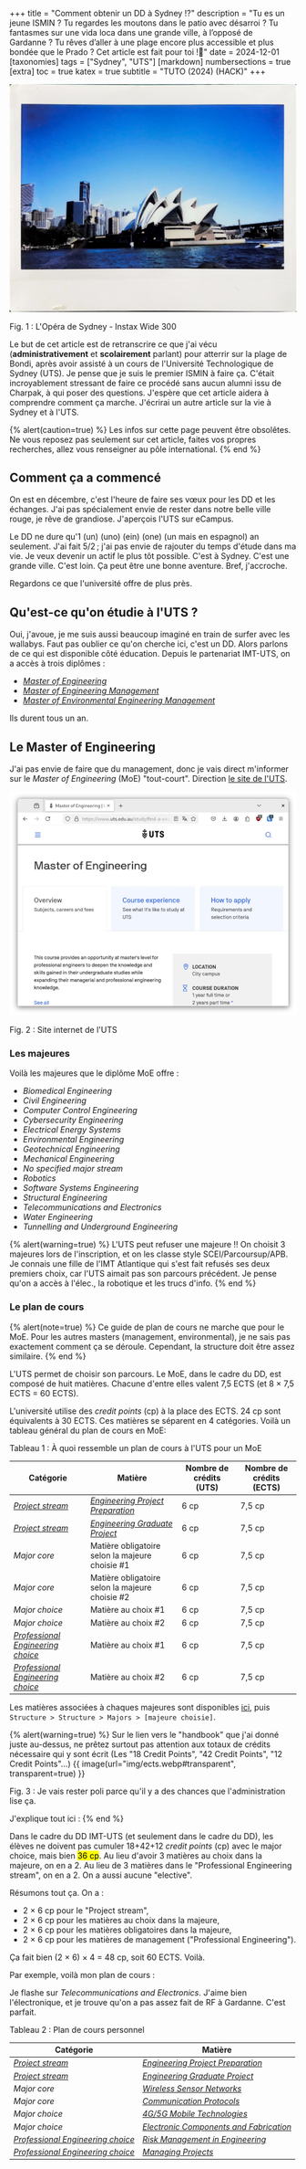 +++
title = "Comment obtenir un DD à Sydney !?"
description = "Tu es un jeune ISMIN&nbsp;? Tu regardes les moutons dans le patio avec désarroi&nbsp;? Tu fantasmes sur une vida loca dans une grande ville, à l’opposé de Gardanne&nbsp;? Tu rêves d’aller à une plage encore plus accessible et plus bondée que le Prado&nbsp;? Cet article est fait pour toi&nbsp;!🫵"
date = 2024-12-01
[taxonomies]
tags = ["Sydney", "UTS"]
[markdown]
numbersections = true
[extra]
toc = true
katex = true
subtitle = "TUTO (2024) (HACK)"
+++

![L'Opéra de Sydney - Instax Wide 300](img/opera-house.webp)
<figcaption>Fig. 1 : L'Opéra de Sydney - Instax Wide 300</figcaption>

Le but de cet article est de retranscrire ce que j'ai vécu (**administrativement** et **scolairement** parlant) pour atterrir sur la plage de Bondi, après avoir assisté à un cours de l'Université Technologique de Sydney (UTS). Je pense que je suis le premier ISMIN à faire ça. C'était incroyablement stressant de faire ce procédé sans aucun alumni issu de Charpak, à qui poser des questions. J'espère que cet article aidera à comprendre comment ça marche. J'écrirai un autre article sur la vie à Sydney et à l'UTS.


{% alert(caution=true) %}
Les infos sur cette page peuvent être obsolêtes. Ne vous reposez pas seulement sur cet article, faites vos propres recherches, allez vous renseigner au pôle international.
{% end %}

## Comment ça a commencé

On est en décembre, c'est l'heure de faire ses vœux pour les DD et les échanges. J'ai pas spécialement envie de rester dans notre belle ville rouge, je rêve de grandiose. J'aperçois l'UTS sur eCampus. 

Le DD ne dure qu'1 (un) (uno) (ein) (one) (un mais en espagnol) an seulement. J'ai fait 5/2 ; j'ai pas envie de rajouter du temps d'étude dans ma vie. Je veux devenir un actif le plus tôt possible. C'est à Sydney. C'est une grande ville. C'est loin. Ça peut être une bonne aventure. Bref, j'accroche. 

Regardons ce que l'université offre de plus près.

## Qu'est-ce qu'on étudie à l'UTS ?
Oui, j'avoue, je me suis aussi beaucoup imaginé en train de surfer avec les wallabys. Faut pas oublier ce qu'on cherche ici, c'est un DD. Alors parlons de ce qui est disponible côté éducation. Depuis le partenariat IMT-UTS, on a accès à trois diplômes :
- [_Master of Engineering_](https://www.uts.edu.au/study/find-a-course/master-engineering)
- [_Master of Engineering Management_](https://www.uts.edu.au/study/find-a-course/master-engineering-management)
- [_Master of Environmental Engineering Management_](https://www.uts.edu.au/study/find-a-course/master-environmental-engineering-management)

Ils durent tous un an.

## Le Master of Engineering

J'ai pas envie de faire que du management, donc je vais direct m'informer sur le _Master of Engineering_ (MoE) "tout-court". Direction [le site de l'UTS](https://www.uts.edu.au/study/find-a-course/master-engineering).

![](img/uts-moe.webp#transparent)
<figcaption>Fig. 2 : Site internet de l'UTS</figcaption>

### Les majeures

Voilà les majeures que le diplôme MoE offre :
- _Biomedical Engineering_
- _Civil Engineering_
- _Computer Control Engineering_
- _Cybersecurity Engineering_
- _Electrical Energy Systems_
- _Environmental Engineering_
- _Geotechnical Engineering_
- _Mechanical Engineering_
- _No specified major stream_
- _Robotics_
- _Software Systems Engineering_
- _Structural Engineering_
- _Telecommunications and Electronics_
- _Water Engineering_
- _Tunnelling and Underground Engineering_

{% alert(warning=true) %}
L'UTS peut refuser une majeure !! On choisit 3 majeures lors de l'inscription, et on les classe style SCEI/Parcoursup/APB. Je connais une fille de l'IMT Atlantique qui s'est fait refusés ses deux premiers choix, car l'UTS aimait pas son parcours précédent. Je pense qu'on a accès à l'élec., la robotique et les trucs d'info.
{% end %}

### Le plan de cours

{% alert(note=true) %}
Ce guide de plan de cours ne marche que pour le MoE. Pour les autres masters (management, environmental), je ne sais pas exactement comment ça se déroule. Cependant, la structure doit être assez similaire.
{% end %}

L'UTS permet de choisir son parcours. Le MoE, dans le cadre du DD, est composé de huit matières. Chacune d'entre elles valent 7,5 ECTS (et 8 $\times$ 7,5 ECTS = 60 ECTS). 

L'université utilise des _credit points_ (cp) à la place des ECTS. 24 cp sont équivalents à 30 ECTS. Ces matières se séparent en 4 catégories. Voilà un tableau général du plan de cours en MoE:

<figcaption>Tableau 1 : À quoi ressemble un plan de cours à l'UTS pour un MoE</figcaption>

| **Catégorie**                                                                            | **Matière**                                                                          | **Nombre de crédits (UTS)** | **Nombre de crédits (ECTS)** |
| ---------------------------------------------------------------------------------------- | ------------------------------------------------------------------------------------ | --------------------------- | --------------------------- |
| [_Project stream_](https://handbook.uts.edu.au/directory/stm90859.html)                  | [_Engineering Project Preparation_](https://handbook.uts.edu.au/subjects/42908.html) | 6 cp                        | 7,5 cp                        |
| [_Project stream_](https://handbook.uts.edu.au/directory/stm90859.html)                  | [_Engineering Graduate Project_](https://handbook.uts.edu.au/subjects/42003.html)    | 6 cp                        | 7,5 cp                        |
| _Major core_                                                                             | Matière obligatoire selon la majeure choisie \#1                                     | 6 cp                        | 7,5 cp                        |
| _Major core_                                                                             | Matière obligatoire selon la majeure choisie \#2                                     | 6 cp                        | 7,5 cp                        |
| _Major choice_                                                                           | Matière au choix \#1                                                                 | 6 cp                        | 7,5 cp                        |
| _Major choice_                                                                           | Matière au choix \#2                                                                 | 6 cp                        | 7,5 cp                        |
| [_Professional Engineering choice_](https://handbook.uts.edu.au/directory/cbk90955.html) | Matière au choix \#1                                                                 | 6 cp                        | 7,5 cp                        |
| [_Professional Engineering choice_](https://handbook.uts.edu.au/directory/cbk90955.html) | Matière au choix \#2                                                                 | 6 cp                        | 7,5 cp                        |

Les matières associées à chaques majeures sont disponibles [ici](https://coursehandbook.uts.edu.au/course/2025/C04271), puis `Structure > Structure > Majors > [majeure choisie]`.

{% alert(warning=true) %}
Sur le lien vers le "handbook" que j'ai donné juste au-dessus, ne prêtez surtout pas attention aux totaux de crédits nécessaire qui y sont écrit (Les "18 Credit Points", "42 Credit Points", "12 Credit Points"...) 
{{ image(url="img/ects.webp#transparent", transparent=true) }}
<figcaption>Fig. 3 : Je vais rester poli parce qu'il y a des chances que l'administration lise ça.</figcaption>


J'explique tout ici :
{% end %}


Dans le cadre du DD IMT-UTS (et seulement dans le cadre du DD), les élèves ne doivent pas cumuler 18+42+12 _credit points_ (cp) avec le major choice, mais bien <mark>36 cp</mark>. Au lieu d'avoir 3 matières au choix dans la majeure, on en a 2. Au lieu de 3 matières dans le "Professional Engineering stream", on en a 2. On a aussi aucune "elective".

Résumons tout ça. On a :

- 2 $\times$ 6 cp pour le "Project stream", 
- 2 $\times$ 6 cp pour les matières au choix dans la majeure, 
- 2 $\times$ 6 cp pour les matières obligatoires dans la majeure,
-  2 $\times$ 6 cp pour les matières de management ("Professional Engineering"). 

Ça fait bien (2 $\times$ 6) $\times$ 4 = 48 cp, soit 60 ECTS. Voilà.

Par exemple, voilà mon plan de cours :

Je flashe sur _Telecommunications and Electronics_. J'aime bien l'électronique, et je trouve qu'on a pas assez fait de RF à Gardanne. C'est parfait.

<figcaption>Tableau 2 : Plan de cours personnel</figcaption>

| **Catégorie**                                                                            | **Matière**                                                                                |
| ---------------------------------------------------------------------------------------- | ------------------------------------------------------------------------------------------ |
| [_Project stream_](https://handbook.uts.edu.au/directory/stm90859.html)                  | [_Engineering Project Preparation_](https://handbook.uts.edu.au/subjects/42908.html)       |
| [_Project stream_](https://handbook.uts.edu.au/directory/stm90859.html)                  | [_Engineering Graduate Project_](https://handbook.uts.edu.au/subjects/42003.html)          |
| _Major core_                                                                             | [_Wireless Sensor Networks_](https://handbook.uts.edu.au/subjects/49227.html)              |
| _Major core_                                                                             | [_Communication Protocols_](https://handbook.uts.edu.au/subjects/49202.html)               |
| _Major choice_                                                                           | [_4G/5G Mobile Technologies_](https://handbook.uts.edu.au/subjects/42890.html)             |
| _Major choice_                                                                           | [_Electronic Components and Fabrication_](https://handbook.uts.edu.au/subjects/42059.html) |
| [_Professional Engineering choice_](https://handbook.uts.edu.au/directory/cbk90955.html) | [_Risk Management in Engineering_](https://handbook.uts.edu.au/subjects/49006.html)        |
| [_Professional Engineering choice_](https://handbook.uts.edu.au/directory/cbk90955.html) | [_Managing Projects_](https://handbook.uts.edu.au/subjects/49002.html)                     |

<!-- ## Le visa

Le visa se fait majoritairement en ligne. Il coûte 1600 AUD (~1000 €).
{% alert(note=true) %}
Le DD UTS est un "master by coursework". Cochez bien ça lors de la demande du visa.
{% end %}

### Les CoE

Si l'UTS accepte l'inscription, elle va envoyer deux _Confirmation of Enrollment_ (CoE). Une pour le premier semestre, une pour le deuxième. C'est des documents nécessaires à l'obtention du visa.

{% alert(caution=true) %}
J'AI FAIT UNE GRAVE ERREUR LIÉE AUX CoE !!! Lorsque j'ai fait mon visa, j'ai utilisé qu'une seule CoE. Mon visa se terminait seulement alors après le 1er semestre. J'ai dû refaire un visa pour le deuxième semestre. Pourquoi cette erreur ? Parce que l'UTS envoie d'abord la CoE du 1er semestre, pour le "Study Abroad", puis demande de payer 60€ (si je me souviens bien) pour obtenir la deuxième CoE (oui, soixante balles). J'avais pas vu et j'ai fait mon visa avant de comprendre ça.
{% end %}

### L'OSHC

Le visa demande d'avoir une OSHC (Overseas Student Health Cover). L'UTS a un partenariat avec [Medibank](https://www.medibank.com.au/overseas-health-insurance/oshc/uts/) pour ça. C'est une mutuelle (privée) qui fait les trucs de base. C'est 651 AUD pour un an.

### Les empreintes digitales

Après avoir complété le visa, le gouvernement australien demande de se faire prendre ses empreintes digitales. C'est écrit dans un mail qui arrive quelques jours après avoir envoyé la demande. Pour ça, il faut allez dans un bureau particulier à Paris. Ça coûte 50 €[^argent]. Par chance mon stage de 2A était à Paris. Après ça, le visa devrait être accepté quelques semaines plus tard.

---

Si vous avez des questions, envoyez moi un mail à [lucien.gheerbrant@proton.me](mailto:lucien.gheerbrant@proton.me).

[^marques]: J'ai raté le projet robot, qui n'a pas de rattrapage normalement. J'ai fait des turbos saltos arrière niveau 12 face à Marques afin de le passer pour aller en Australie.

[^argent]: Ouais, il y a pleins de petits gros coûts comme ça.
 -->
